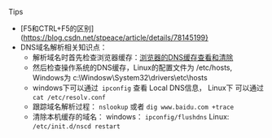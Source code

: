 Tips
- [F5和CTRL+F5的区别](https://blog.csdn.net/stpeace/article/details/78145199}
- DNS域名解析相关知识点：
  - 解析域名时首先检查浏览器缓存：[浏览器的DNS缓存查看和清除](https://www.cnblogs.com/shengulong/p/7443806.html)
  - 然后检查操作系统的DNS缓存，Linux的配置文件为 /etc/hosts, Windows为 c:\\Windosw\System32\drivers\etc\hosts
  - windows下可以通过` ipconfig` 查看 Local DNS信息， Linux下 可以通过 `cat /etc/resolv.conf`
  - 跟踪域名解析过程： `nslookup` 或者 `dig www.baidu.com +trace`
  - 清除本机缓存的域名： windows： `ipconfig/flushdns` Linux: `/etc/init.d/nscd restart`
